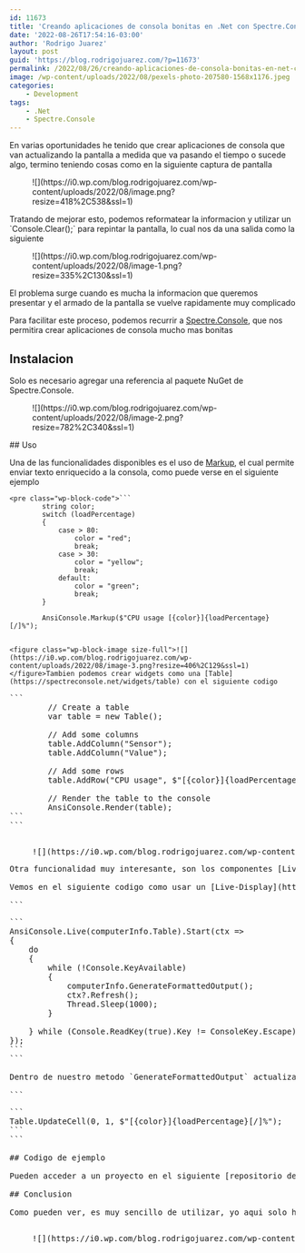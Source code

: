 ```yaml
---
id: 11673
title: 'Creando aplicaciones de consola bonitas en .Net con Spectre.Console'
date: '2022-08-26T17:54:16-03:00'
author: 'Rodrigo Juarez'
layout: post
guid: 'https://blog.rodrigojuarez.com/?p=11673'
permalink: /2022/08/26/creando-aplicaciones-de-consola-bonitas-en-net-con-spectre-console/
image: /wp-content/uploads/2022/08/pexels-photo-207580-1568x1176.jpeg
categories:
    - Development
tags:
    - .Net
    - Spectre.Console
---
```


En varias oportunidades he tenido que crear aplicaciones de consola que van actualizando la pantalla a medida que va pasando el tiempo o sucede algo, termino teniendo cosas como en la siguiente captura de pantalla

<figure class="wp-block-image size-full">![](https://i0.wp.com/blog.rodrigojuarez.com/wp-content/uploads/2022/08/image.png?resize=418%2C538&ssl=1)</figure>Tratando de mejorar esto, podemos reformatear la informacion y utilizar un `Console.Clear();` para repintar la pantalla, lo cual nos da una salida como la siguiente

<figure class="wp-block-image size-full">![](https://i0.wp.com/blog.rodrigojuarez.com/wp-content/uploads/2022/08/image-1.png?resize=335%2C130&ssl=1)</figure>El problema surge cuando es mucha la informacion que queremos presentar y el armado de la pantalla se vuelve rapidamente muy complicado

Para facilitar este proceso, podemos recurrir a [Spectre.Console](https://spectreconsole.net/), que nos permitira crear aplicaciones de consola mucho mas bonitas

## Instalacion

Solo es necesario agregar una referencia al paquete NuGet de Spectre.Console.

<figure class="wp-block-image size-full">![](https://i0.wp.com/blog.rodrigojuarez.com/wp-content/uploads/2022/08/image-2.png?resize=782%2C340&ssl=1)</figure>## Uso

Una de las funcionalidades disponibles es el uso de [Markup](https://spectreconsole.net/markup), el cual permite enviar texto enriquecido a la consola, como puede verse en el siguiente ejemplo

```
<pre class="wp-block-code">```
        string color;
        switch (loadPercentage)
        {
            case > 80:
                color = "red";
                break;
            case > 30:
                color = "yellow";
                break;
            default:
                color = "green";
                break;
        }

        AnsiConsole.Markup($"CPU usage [{color}]{loadPercentage}[/]%");
```
```

<figure class="wp-block-image size-full">![](https://i0.wp.com/blog.rodrigojuarez.com/wp-content/uploads/2022/08/image-3.png?resize=406%2C129&ssl=1)</figure>Tambien podemos crear widgets como una [Table](https://spectreconsole.net/widgets/table) con el siguiente codigo

```
<pre class="wp-block-code">```
        // Create a table
        var table = new Table();

        // Add some columns
        table.AddColumn("Sensor");
        table.AddColumn("Value");

        // Add some rows
        table.AddRow("CPU usage", $"[{color}]{loadPercentage}[/]%");

        // Render the table to the console
        AnsiConsole.Render(table);
```
```

<figure class="wp-block-image size-full">![](https://i0.wp.com/blog.rodrigojuarez.com/wp-content/uploads/2022/08/image-4.png?resize=343%2C196&ssl=1)</figure>Otra funcionalidad muy interesante, son los componentes [Live](https://spectreconsole.net/live/) que nos permiten modificar solo una parte de la informacion mostrada, sin necesidad de reescribir toda la pantalla.

Vemos en el siguiente codigo como usar un [Live-Display](https://spectreconsole.net/live/live-display) con una tabla, y luego usamos el contexto para refrescar la pantalla

```
<pre class="wp-block-code">```
AnsiConsole.Live(computerInfo.Table).Start(ctx =>
{
    do
    {
        while (!Console.KeyAvailable)
        {
            computerInfo.GenerateFormattedOutput();
            ctx?.Refresh();
            Thread.Sleep(1000);
        }

    } while (Console.ReadKey(true).Key != ConsoleKey.Escape);
});
```
```

Dentro de nuestro metodo `GenerateFormattedOutput` actualizaremos la tabla de la siguiente manera

```
<pre class="wp-block-code">```
Table.UpdateCell(0, 1, $"[{color}]{loadPercentage}[/]%");
```
```

## Codigo de ejemplo

Pueden acceder a un proyecto en el siguiente [repositorio de github](https://github.com/trailheadtechnology/SpectreConsoleDemo), en el cual se encuentra un ejemplo completo de la funcionalidad mostrada en este post

## Conclusion

Como pueden ver, es muy sencillo de utilizar, yo aqui solo he mencionado funcionalidad basica, pero en el sitio del proyecto pueden ver todos los casos de uso, y pantallas mostrando gran cantidad de informacion y otros controles

<figure class="wp-block-image size-full">![](https://i0.wp.com/blog.rodrigojuarez.com/wp-content/uploads/2022/08/image-5.png?resize=782%2C630&ssl=1)</figure>